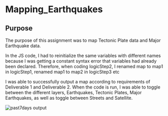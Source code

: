 # Mapping_Earthquakes

## Purpose
The purpose of this assignment was to map Tectonic Plate data and Major Earthquake data. 


In the JS code, I had to reinitialize the same variables with different names because I was getting a constant syntax error that variables had already been declared. 
Therefore, when coding logicStep2, I renamed map to map1 in logicStep1, renamed map1 to map2 in logicStep3 etc 

I was able to successfully output a map according to requirements of Deliverable 1 and Deliverable 2. When the code is run, I was able to toggle between the different layers, Earthquakes, Tectonic Plates, Major Earthquakes, as well as toggle between Streets and Satellite. 

![past7days output](https://user-images.githubusercontent.com/116187123/222043540-cee02b61-1005-4bc0-97fc-2bb2fc1d11f4.png)
